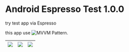 # Android Espresso Test 1.0.0 #

try test app via Espresso

this app use ![MVVM Pattern](https://github.com/yoesuv-blog/Android-MVVM-Networking).

| ![](https://lh3.googleusercontent.com/1zsUt5Jv41yucajpzURarU7M6AM5qYBVYddt7_B5Gwf0mYWM2VpNImxWx6NPhFvk4iiI2rS8n8FSdyaOKJD4o83N573Xl95HjUjnixDNNZagYJSQfvgPmOy_TQk-YWmsIkh5l5kgjSkYdLPbttbKBoBNVrFDwWwnoSixAprmsoqlUVHZmg2jIhGz9J4XgCWn4JNBpa6qhs2jPiZpQP5VFVqgJmw0yTomZwn_2AbpeV4VTNsub2Er1l4PsXBLsVPWcv1OjtWLBAikggOyw3tWEBMKH1zrHckviT_TF6GX7AafrReDUrwUeTHb7eWgR5Eet52pDdv3zCT_1hXuXlum_GfEwmaTkRuW5iK-LvIpRC93IjG8JwbYOOujRiyEhtbdeR5E2FzcxIxzFYLOW9ckzrvGMre1b1OwvRwnpTW3iyESogIKIjxBH9O4xTW2iopGkew8W4kWMRYTpM7FzPbZzU9y1nNPxGBKCS-FhRnNbyaXP59-e6oBYiXPRm0lUcsQ3SlMI4hAd54QlKDudK3BlQhHpQXb7GUjnabpjA91q3UdtShd9ca445luaAD55fQpbguduALghsaqbTiUl3CUumfjCbMrPIdXppwlDMGO04qaJaRBdaD7GsZsD8YUCZ8LXQtqQ-WKKzhj3fJjbzlnEUoMIXY0iZ0=w358-h636-no) | ![](https://lh3.googleusercontent.com/yRX3Xpe4vEN-cPnzjpOKq1fWGolqvN2p7ItnMlE9Ub9iwVMjsX2u-cIwZ9ndrxOS_2Qt_i-e2q4MLRldv_zeIpWe9uT6UxAqpR0RxBJ11FJ1TSOWXuChGQeYXvm0whfqA1Z9Ne-MlL4oZ1GKu6qMLxEh211HWFo1bJURSUJynKOv2Sa4vsq4wS2AQ35-48zepLrRqDebuQubkWhjC4jp3HNq05BdLdsgejuIpSV4XuUHOrHAkfym57EmDmciBsmRyoTvhAU9YppEVPn3bcW6F4yhPUEkrmEGIo8tXOdEi8VXVKQkMJXjCzMxEzifj6uYiPf226FAu6afNeL_g_JQQXC4HteHdPf6UPAUOXrsowB-vY70i2hn85w8DAv1VhDGX3Zi9B32_VRNYFn36e4Lpl652mnrGi_28emMDs4x5l4azd2kn9n7SbPjy3sG7mz4gw5mBN9sl2W5L2WNpYhdYFnJ8pWyQMDR8f3i9SBiPIC_WH1sMBLdz0yiFBQCPHpLFCD4hWWNd6OG8ZopMKOk_dADDJxwWMcDSsmCXg9bDnGOM9oG59LSsM06I5ANEJgOMFKqIkd3BOr9pRqN_DIfhFKWVHPOr8Z8KVoKcZpt-89TDUFnQ63gZZEFI4T9T8RLCAi2fo208szkEgfNTQKWlJF4dFBPlDo=w358-h636-no) | ![](https://lh3.googleusercontent.com/zc482tjzW8a3UAYc0FZnIGSjM8rwmjSqaS2yAw7hJEyj3l2siDp3unbc8WKaC4ez4YEJqcScPXtO9z_rZ_SwEEbiWD0dIz9AcROd7MKWG5AH64a-FZo93WyLuCNy0C-QiCBU_pYyMN1vhkMhktT2qSb8kPeZnFr9RgyMKwwNdREzJ3-n0tx8pM_TNjPPSOZPK68Tbw7UTfPcB1a7mHI_uWo61NGARqRdeuXagLO_N8Ye8sIlIyfAxilvTkjlynni244tW5z-TPbP3drq3kfhDRhLm8XVB0jcq54Ebg42dcpddamg5-0YFhuWGaUoaH7ZohLmR2OQlp8MIthr38yjGOpS9nRl1AY89ogNGQ3Ekjzi2LUNp0m9m7ZMH65NDVYLQrIlEK-oGLk5KQS6FErG9mbZ8NNSV0jhWZNCCfs4fM5S06-gGZd8C45yilS89jc4Zq1CAHB4gLbYbTsG7h4uU75J-NeUKzlrz_x2Xebw3tmEO0-mlER1aCVYvHv5kpYEcqEfNG-YZ1D6OSRz5FxR9jaJ2OZhR7jjkxYU2rHRcbvpi8_bGM9zaR_ZLy3RgoI_IqsOSd292IzeYD7969e7T_9w1XdM0qNuPbLFpDIb5Mutw-4Ei-bt1Vuua7E5goKxFsgNlyVjV9iyu21J1gB3kur5K09g_04=w358-h636-no) |
| --- | --- | --- |